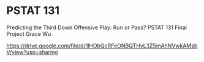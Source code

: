 # PSTAT 131
Predicting the Third Down Offensive Play: Run or Pass?
PSTAT 131 Final Project
Grace Wu

https://drive.google.com/file/d/1lHObQcRFeONBQTHvL3Z5mAhNVwkAMsbV/view?usp=sharing
